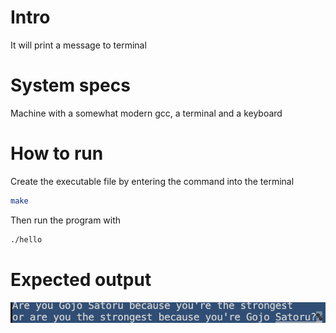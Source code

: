 # Intro
It will print a message to terminal

# System specs
Machine with a somewhat modern gcc, a terminal and a keyboard

# How to run
Create the executable file by entering the command into the terminal
```bash
make
```

Then run the program with
```bash
./hello
```

# Expected output
![alt text](image.png)